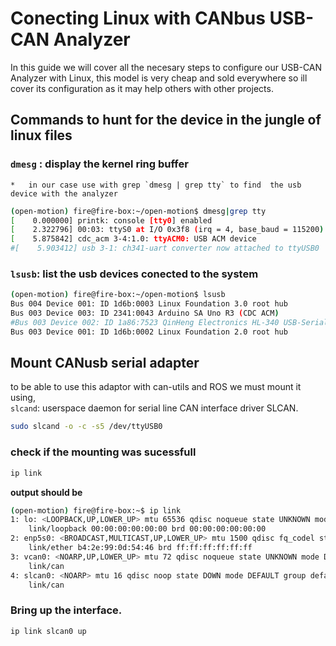 #   Conecting Linux with CANbus USB-CAN Analyzer
In this guide we will cover all the necesary steps to configure our USB-CAN Analyzer with Linux, this model is very cheap and sold everywhere so ill cover its configuration as it may help others with other projects.

## Commands to hunt for the device in the jungle of linux files
###  `dmesg` : display the kernel ring buffer 
    *   in our case use with grep `dmesg | grep tty` to find  the usb device with the analyzer
  ```bash
  (open-motion) fire@fire-box:~/open-motion$ dmesg|grep tty
[    0.000000] printk: console [tty0] enabled
[    2.322796] 00:03: ttyS0 at I/O 0x3f8 (irq = 4, base_baud = 115200) is a 16550A
[    5.875842] cdc_acm 3-4:1.0: ttyACM0: USB ACM device
#[    5.903412] usb 3-1: ch341-uart converter now attached to ttyUSB0
  ```
### `lsusb`: list the usb devices conected to the system 

```bash
(open-motion) fire@fire-box:~/open-motion$ lsusb
Bus 004 Device 001: ID 1d6b:0003 Linux Foundation 3.0 root hub
Bus 003 Device 003: ID 2341:0043 Arduino SA Uno R3 (CDC ACM)
#Bus 003 Device 002: ID 1a86:7523 QinHeng Electronics HL-340 USB-Serial adapter
Bus 003 Device 001: ID 1d6b:0002 Linux Foundation 2.0 root hub
```

## Mount CANusb serial adapter

to be able to use this adaptor with can-utils and ROS we must mount it using,  
`slcand`: userspace daemon for serial line CAN interface driver SLCAN.

```bash
sudo slcand -o -c -s5 /dev/ttyUSB0
```
### check if the mounting was sucessfull

```bash
ip link
```
**output should be**
```bash
(open-motion) fire@fire-box:~$ ip link
1: lo: <LOOPBACK,UP,LOWER_UP> mtu 65536 qdisc noqueue state UNKNOWN mode DEFAULT group default qlen 1000
    link/loopback 00:00:00:00:00:00 brd 00:00:00:00:00:00
2: enp5s0: <BROADCAST,MULTICAST,UP,LOWER_UP> mtu 1500 qdisc fq_codel state UP mode DEFAULT group default qlen 1000
    link/ether b4:2e:99:0d:54:46 brd ff:ff:ff:ff:ff:ff
3: vcan0: <NOARP,UP,LOWER_UP> mtu 72 qdisc noqueue state UNKNOWN mode DEFAULT group default qlen 1000
    link/can 
4: slcan0: <NOARP> mtu 16 qdisc noop state DOWN mode DEFAULT group default qlen 10
    link/can 
```
### Bring up the interface.
```bash
ip link slcan0 up
```